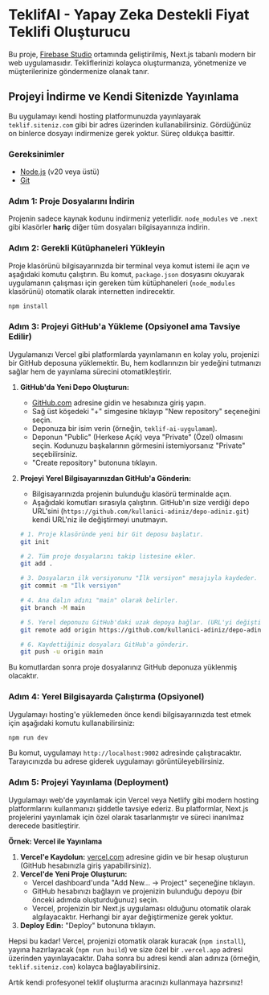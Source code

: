 # TeklifAI - Yapay Zeka Destekli Fiyat Teklifi Oluşturucu

Bu proje, [Firebase Studio](https://studio.firebase.google.com/) ortamında geliştirilmiş, Next.js tabanlı modern bir web uygulamasıdır. Tekliflerinizi kolayca oluşturmanıza, yönetmenize ve müşterilerinize göndermenize olanak tanır.

## Projeyi İndirme ve Kendi Sitenizde Yayınlama

Bu uygulamayı kendi hosting platformunuzda yayınlayarak `teklif.siteniz.com` gibi bir adres üzerinden kullanabilirsiniz. Gördüğünüz on binlerce dosyayı indirmenize gerek yoktur. Süreç oldukça basittir.

### Gereksinimler
- [Node.js](https://nodejs.org/en) (v20 veya üstü)
- [Git](https://git-scm.com/)

### Adım 1: Proje Dosyalarını İndirin

Projenin sadece kaynak kodunu indirmeniz yeterlidir. `node_modules` ve `.next` gibi klasörler **hariç** diğer tüm dosyaları bilgisayarınıza indirin.

### Adım 2: Gerekli Kütüphaneleri Yükleyin

Proje klasörünü bilgisayarınızda bir terminal veya komut istemi ile açın ve aşağıdaki komutu çalıştırın. Bu komut, `package.json` dosyasını okuyarak uygulamanın çalışması için gereken tüm kütüphaneleri (`node_modules` klasörünü) otomatik olarak internetten indirecektir.

```bash
npm install
```

### Adım 3: Projeyi GitHub'a Yükleme (Opsiyonel ama Tavsiye Edilir)

Uygulamanızı Vercel gibi platformlarda yayınlamanın en kolay yolu, projenizi bir GitHub deposuna yüklemektir. Bu, hem kodlarınızın bir yedeğini tutmanızı sağlar hem de yayınlama sürecini otomatikleştirir.

1.  **GitHub'da Yeni Depo Oluşturun:**
    *   [GitHub.com](https://github.com) adresine gidin ve hesabınıza giriş yapın.
    *   Sağ üst köşedeki "+" simgesine tıklayıp "New repository" seçeneğini seçin.
    *   Deponuza bir isim verin (örneğin, `teklif-ai-uygulamam`).
    *   Deponun "Public" (Herkese Açık) veya "Private" (Özel) olmasını seçin. Kodunuzu başkalarının görmesini istemiyorsanız "Private" seçebilirsiniz.
    *   "Create repository" butonuna tıklayın.

2.  **Projeyi Yerel Bilgisayarınızdan GitHub'a Gönderin:**
    *   Bilgisayarınızda projenin bulunduğu klasörü terminalde açın.
    *   Aşağıdaki komutları sırasıyla çalıştırın. GitHub'ın size verdiği depo URL'sini (`https://github.com/kullanici-adiniz/depo-adiniz.git`) kendi URL'niz ile değiştirmeyi unutmayın.

    ```bash
    # 1. Proje klasöründe yeni bir Git deposu başlatır.
    git init
    
    # 2. Tüm proje dosyalarını takip listesine ekler.
    git add .
    
    # 3. Dosyaların ilk versiyonunu "İlk versiyon" mesajıyla kaydeder.
    git commit -m "İlk versiyon"
    
    # 4. Ana dalın adını "main" olarak belirler.
    git branch -M main
    
    # 5. Yerel deponuzu GitHub'daki uzak depoya bağlar. (URL'yi değiştirin!)
    git remote add origin https://github.com/kullanici-adiniz/depo-adiniz.git
    
    # 6. Kaydettiğiniz dosyaları GitHub'a gönderir.
    git push -u origin main
    ```

Bu komutlardan sonra proje dosyalarınız GitHub deponuza yüklenmiş olacaktır.

### Adım 4: Yerel Bilgisayarda Çalıştırma (Opsiyonel)

Uygulamayı hosting'e yüklemeden önce kendi bilgisayarınızda test etmek için aşağıdaki komutu kullanabilirsiniz:

```bash
npm run dev
```

Bu komut, uygulamayı `http://localhost:9002` adresinde çalıştıracaktır. Tarayıcınızda bu adrese giderek uygulamayı görüntüleyebilirsiniz.

### Adım 5: Projeyi Yayınlama (Deployment)

Uygulamayı web'de yayınlamak için Vercel veya Netlify gibi modern hosting platformlarını kullanmanızı şiddetle tavsiye ederiz. Bu platformlar, Next.js projelerini yayınlamak için özel olarak tasarlanmıştır ve süreci inanılmaz derecede basitleştirir.

**Örnek: Vercel ile Yayınlama**

1.  **Vercel'e Kaydolun:** [vercel.com](https://vercel.com) adresine gidin ve bir hesap oluşturun (GitHub hesabınızla giriş yapabilirsiniz).
2.  **Vercel'de Yeni Proje Oluşturun:**
    *   Vercel dashboard'unda "Add New... -> Project" seçeneğine tıklayın.
    *   GitHub hesabınızı bağlayın ve projenizin bulunduğu depoyu (bir önceki adımda oluşturduğunuz) seçin.
    *   Vercel, projenizin bir Next.js uygulaması olduğunu otomatik olarak algılayacaktır. Herhangi bir ayar değiştirmenize gerek yoktur.
3.  **Deploy Edin:** "Deploy" butonuna tıklayın.

Hepsi bu kadar! Vercel, projenizi otomatik olarak kuracak (`npm install`), yayına hazırlayacak (`npm run build`) ve size özel bir `.vercel.app` adresi üzerinden yayınlayacaktır. Daha sonra bu adresi kendi alan adınıza (örneğin, `teklif.siteniz.com`) kolayca bağlayabilirsiniz.

Artık kendi profesyonel teklif oluşturma aracınızı kullanmaya hazırsınız!
